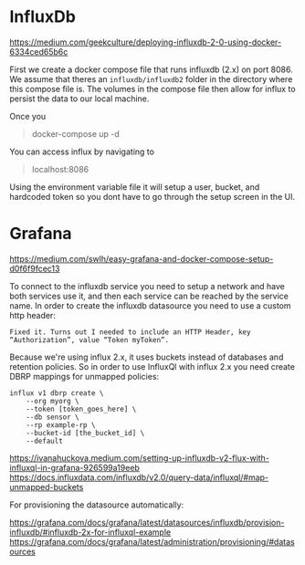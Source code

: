 # InfluxDb

https://medium.com/geekculture/deploying-influxdb-2-0-using-docker-6334ced65b6c

First we create a docker compose file that runs influxdb (2.x) on port 8086.
We assume that theres an `influxdb/influxdb2` folder in the directory where this compose file is.
The volumes in the compose file then allow for influx to persist the data to our local machine.

Once you 
> docker-compose up -d

You can access influx by navigating to
> localhost:8086

Using the environment variable file it will setup a user, bucket, and hardcoded token so you dont have to go through the setup screen in the UI.


# Grafana

https://medium.com/swlh/easy-grafana-and-docker-compose-setup-d0f6f9fcec13

To connect to the influxdb service you need to setup a network and have both services use it, and then each service can be reached by the service name. In order to create the influxdb datasource you need to use a custom http header:

    Fixed it. Turns out I needed to include an HTTP Header, key “Authorization”, value “Token myToken”.

Because we're using influx 2.x, it uses buckets instead of databases and retention policies. So in order to use InfluxQl with influx 2.x you need create DBRP mappings for unmapped policies:

    influx v1 dbrp create \
        --org myorg \
        --token [token_goes_here] \
        --db sensor \
        --rp example-rp \
        --bucket-id [the_bucket_id] \
        --default

https://ivanahuckova.medium.com/setting-up-influxdb-v2-flux-with-influxql-in-grafana-926599a19eeb
https://docs.influxdata.com/influxdb/v2.0/query-data/influxql/#map-unmapped-buckets

For provisioning the datasource automatically:

https://grafana.com/docs/grafana/latest/datasources/influxdb/provision-influxdb/#influxdb-2x-for-influxql-example
https://grafana.com/docs/grafana/latest/administration/provisioning/#datasources
